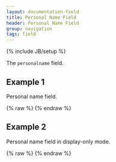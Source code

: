 ```yaml
---
layout: documentation-field
title: Personal Name Field
header: Personal Name Field
group: navigation
tags: field
---
```

{% include JB/setup %}


The ```personalname``` field.


## Example 1
Personal name field.
<div id="field1"> </div>
{% raw %}
<script type="text/javascript" id="field1-script">
$("#field1").alpaca({
    "data": "Oscar Zoroaster Phadrig Isaac Norman Henkel Emmannuel Ambroise Diggs",
    "options": {
        "type": "personalname"
    }
});
</script>
{% endraw %}


## Example 2
Personal name field in display-only mode.
<div id="field2"> </div>
{% raw %}
<script type="text/javascript" id="field2-script">
$("#field2").alpaca({
    "data": "Oscar Zoroaster Phadrig Isaac Norman Henkel Emmannuel Ambroise Diggs",
    "options": {
        "type": "personalname",
        "label": "Name"
    },
    "view": "bootstrap-display"
});
</script>
{% endraw %}